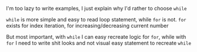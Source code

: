 I'm too lazy to write examples, I just explain why I'd rather to choose `while`

`while` is more simple and easy to read loop statement, while `for` is not.
`for` exists for index iteration, for increasing/decreasing current number

But most important, with `while` I can easy recreate logic for `for`, while with `for`
I need to write shit looks and not visual easy statement to recreate `while`
